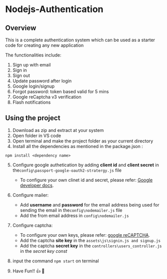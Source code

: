 # Nodejs-Authentication

## Overview

This is a complete authentication system which can be used as a starter code for creating any
new application

The functionalities include:
1. Sign up with email
2. Sign in 
3. Sign out
4. Update password after login
5. Google login/signup
6. Forgot password: token based valid for 5 mins
7. Google reCaptcha v3 verification
8. Flash notifications


## Using the project
1. Download as zip and extract at your system
2. Open folder in VS code
3. Open terminal and make the project folder as your current directory
4. Install all the dependencies as mentioned in the package.json :
```
npm install <dependency name>
```
5. Configure google authetication by adding **client id** and **client secret** in the`config\passport-google-oauth2-stratergy.js` file
   - To configure your own clinet id and secret, please refer: [Google developer docs](https://developers.google.com/adwords/api/docs/guides/authentication#create_a_client_id_and_client_secret).
6. Configure mailer:
   - Add **username** and **password** for the email address being used for sending the email in the`config\nodemailer.js` file  
   - Add the from email address in `config\nodemailer.js`
7. Configure captcha:
   - To configure your own keys, please refer: [google reCAPTCHA](https://www.google.com/recaptcha/admin/create).
   - Add the captcha **site key** in the   `assets\js\signin.js and signup.js`
   - Add the captcha **secret key** in the `controllers\users_controller.js` in the *secret key const*

8.  input the command `npm start` on terminal

9. Have Fun!! 👍 :beer:



 